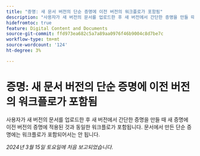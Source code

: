 ```yaml
---
title: "증명: 새 문서 버전의 단순 증명에 이전 버전의 워크플로가 포함됨"
description: "사용자가 새 버전의 문서를 업로드한 후 새 버전에서 간단한 증명을 만들 때 새 증명에 이전 버전의 증명에 적용된 것과 동일한 워크플로가 포함됩니다. 문서에서 만든 간단한 증명에는 워크플로가 포함되어서는 안 됩니다."
hidefromtoc: true
feature: Digital Content and Documents
source-git-commit: ffd973ea682c5a7a89aa0976f46b9004c8d7be7c
workflow-type: tm+mt
source-wordcount: '124'
ht-degree: 3%

---
```



# 증명: 새 문서 버전의 단순 증명에 이전 버전의 워크플로가 포함됨

사용자가 새 버전의 문서를 업로드한 후 새 버전에서 간단한 증명을 만들 때 새 증명에 이전 버전의 증명에 적용된 것과 동일한 워크플로가 포함됩니다. 문서에서 만든 단순 증명에는 워크플로가 포함되어서는 안 됩니다.

_2024년 3월 15일 토요일에 처음 보고되었습니다._
